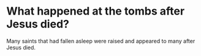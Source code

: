 # What happened at the tombs after Jesus died?

Many saints that had fallen asleep were raised and appeared to many after Jesus died.
